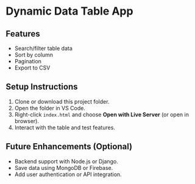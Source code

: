 # Dynamic Data Table App

## Features
- Search/filter table data
- Sort by column
- Pagination
- Export to CSV

## Setup Instructions
1. Clone or download this project folder.
2. Open the folder in VS Code.
3. Right-click `index.html` and choose **Open with Live Server** (or open in browser).
4. Interact with the table and test features.

## Future Enhancements (Optional)
- Backend support with Node.js or Django.
- Save data using MongoDB or Firebase.
- Add user authentication or API integration.
